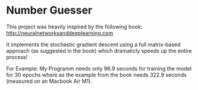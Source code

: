 # Number Guesser

This project was heavily inspired by the following book:
http://neuralnetworksanddeeplearning.com

It implements the stochastic gradient descent using a full matrix-based approach (as suggested in the book)
which dramaticly speeds up the entire process!

For Example:
My Programm needs only 96.9 seconds for training the model for 30 epochs where as the example from the book needs
322.9 seconds (measured on an Macbook Air M1).
